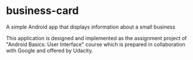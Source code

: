 # business-card
A simple Android app that displays information about a small business

This application is designed and implemented as the assignment project of "Android Basics: User Interface" course which is prepared in collaboration with Google and offered by Udacity.
